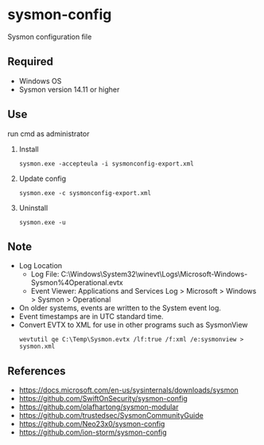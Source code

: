 # sysmon-config
Sysmon configuration file

## Required
* Windows OS
* Sysmon version 14.11 or higher

## Use
run cmd as administrator
1. Install 
    ```
    sysmon.exe -accepteula -i sysmonconfig-export.xml
    ```
1. Update config 
    ```
    sysmon.exe -c sysmonconfig-export.xml
    ```
1. Uninstall
    ```
    sysmon.exe -u
    ```

## Note 
* Log Location
  * Log File: C:\Windows\System32\winevt\Logs\Microsoft-Windows-Sysmon%4Operational.evtx
  * Event Viewer: Applications and Services Log > Microsoft > Windows > Sysmon > Operational
* On older systems, events are written to the System event log. 
* Event timestamps are in UTC standard time.
* Convert EVTX to XML for use in other programs such as SysmonView
  ```
  wevtutil qe C:\Temp\Sysmon.evtx /lf:true /f:xml /e:sysmonview > sysmon.xml
  ```

## References
* https://docs.microsoft.com/en-us/sysinternals/downloads/sysmon
* https://github.com/SwiftOnSecurity/sysmon-config
* https://github.com/olafhartong/sysmon-modular
* https://github.com/trustedsec/SysmonCommunityGuide
* https://github.com/Neo23x0/sysmon-config
* https://github.com/ion-storm/sysmon-config